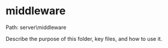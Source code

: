 # middleware

Path: server\middleware

Describe the purpose of this folder, key files, and how to use it.
